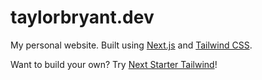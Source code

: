 # taylorbryant.dev

My personal website. Built using [Next.js](https://nextjs.org) and [Tailwind CSS](https://tailwindcss.com).

Want to build your own? Try [Next Starter Tailwind](https://github.com/taylorbryant/next-starter-tailwind)!
